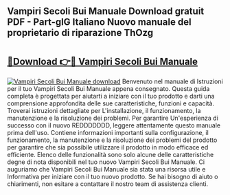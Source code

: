 ## Vampiri Secoli Bui Manuale Download gratuit PDF - Part-glG Italiano Nuovo manuale del proprietario di riparazione ThOzg

# <h2><a href="http://dfgwpox.blite.top/?on=Vampiri+Secoli+Bui+Manuale">🔗Download 👉🔴 Vampiri Secoli Bui Manuale</a></h2>

[![Vampiri Secoli Bui Manuale download](https://i.imgur.com/lujVjoI.png)](http://dfgwpox.blite.top/?on=Vampiri+Secoli+Bui+Manuale)
Benvenuto nel manuale di Istruzioni per il tuo Vampiri Secoli Bui Manuale appena consegnato. Questa guida completa è progettata per aiutarti a iniziare con il tuo prodotto e darti una comprensione approfondita delle sue caratteristiche, funzioni e capacità. Troverai istruzioni dettagliate per L'installazione, il funzionamento, la manutenzione e la risoluzione dei problemi. Per garantire Un'esperienza di successo con il nuovo REDDDDDDD, leggere attentamente questo manuale prima dell'uso. Contiene informazioni importanti sulla configurazione, il funzionamento, la manutenzione e la risoluzione dei problemi del prodotto per garantire che sia possibile utilizzare il prodotto in modo efficace ed efficiente. Elenco delle funzionalità sono solo alcune delle caratteristiche degne di nota disponibili nel tuo nuovo Vampiri Secoli Bui Manuale. Ci auguriamo che Vampiri Secoli Bui Manuale sia stata una risorsa utile e Informativa per iniziare con il tuo nuovo prodotto. Se hai bisogno di aiuto o chiarimenti, non esitare a contattare il nostro team di assistenza clienti.
